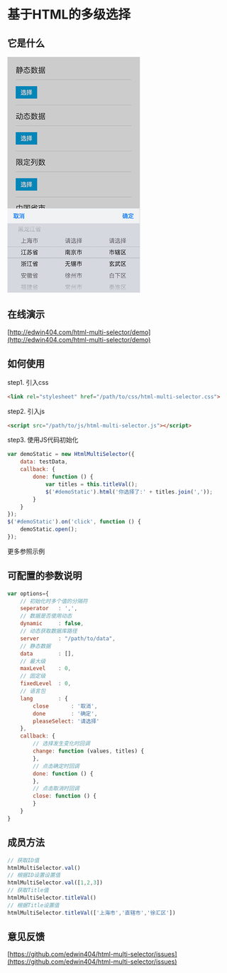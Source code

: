 # 基于HTML的多级选择

## 它是什么

![image](https://github.com/edwin404/html-multi-selector/raw/master/demo/images/demo.png)

## 在线演示

[http://edwin404.com/html-multi-selector/demo](http://edwin404.com/html-multi-selector/demo)

## 如何使用

step1. 引入css

```html
<link rel="stylesheet" href="/path/to/css/html-multi-selector.css">
```

step2. 引入js

```html
<script src="/path/to/js/html-multi-selector.js"></script>
````

step3. 使用JS代码初始化

```javascript
var demoStatic = new HtmlMultiSelector({
    data: testData,
    callback: {
        done: function () {
            var titles = this.titleVal();
            $('#demoStatic').html('你选择了:' + titles.join(','));
        }
    }
});
$('#demoStatic').on('click', function () {
    demoStatic.open();
});
```

更多参照示例

## 可配置的参数说明

```javascript
var options={
    // 初始化时多个值的分隔符
    seperator   : ',',
    // 数据是否使用动态
    dynamic     : false,
    // 动态获取数据库路径
    server      : "/path/to/data",
    // 静态数据
    data        : [],
    // 最大级
    maxLevel    : 0,
    // 固定级
    fixedLevel  : 0,
    // 语言包
    lang        : {
        close       : '取消',
        done        : '确定',
        pleaseSelect: '请选择'
    },
    callback: {
        // 选择发生变化时回调
        change: function (values, titles) {
        },
        // 点击确定时回调
        done: function () {
        },
        // 点击取消时回调
        close: function () {
        }
    }
}
````

## 成员方法

```javascript
// 获取ID值
htmlMultiSelector.val()
// 根据ID设置设置值
htmlMultiSelector.val([1,2,3])
// 获取Title值
htmlMultiSelector.titleVal()
// 根据Title设置值
htmlMultiSelector.titleVal(['上海市','直辖市','徐汇区'])
```

## 意见反馈

[https://github.com/edwin404/html-multi-selector/issues](https://github.com/edwin404/html-multi-selector/issues)